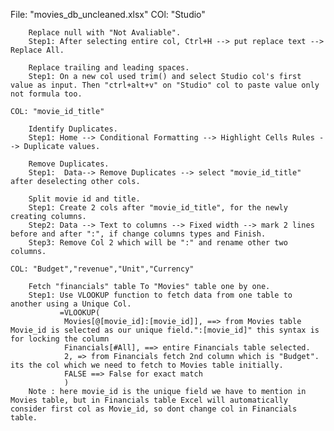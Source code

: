File: "movies_db_uncleaned.xlsx"
    COl: "Studio"

        Replace null with "Not Avaliable".   
        Step1: After selecting entire col, Ctrl+H --> put replace text --> Replace All.

        Replace trailing and leading spaces.
        Step1: On a new col used trim() and select Studio col's first value as input. Then "ctrl+alt+v" on "Studio" col to paste value only not formula too.

    COL: "movie_id_title"

        Identify Duplicates. 
        Step1: Home --> Conditional Formatting --> Highlight Cells Rules --> Duplicate values.

        Remove Duplicates.
        Step1:  Data--> Remove Duplicates --> select "movie_id_title" after deselecting other cols.

        Split movie id and title.
        Step1: Create 2 cols after "movie_id_title", for the newly creating columns.
        Step2: Data --> Text to columns --> Fixed width --> mark 2 lines before and after ":", if change columns types and Finish.
        Step3: Remove Col 2 which will be ":" and rename other two columns. 

    COL: "Budget","revenue","Unit","Currency"

        Fetch "financials" table To "Movies" table one by one.
        Step1: Use VLOOKUP function to fetch data from one table to another using a Unique Col.
               =VLOOKUP(
                Movies[@[movie_id]:[movie_id]], ==> from Movies table Movie_id is selected as our unique field.":[movie_id]" this syntax is for locking the column
                Financials[#All], ==> entire Financials table selected.
                2, => from Financials fetch 2nd column which is "Budget". its the col which we need to fetch to Movies table initially.
                FALSE ==> False for exact match
                )
        Note : here movie_id is the unique field we have to mention in Movies table, but in Financials table Excel will automatically consider first col as Movie_id, so dont change col in Financials table.


    

